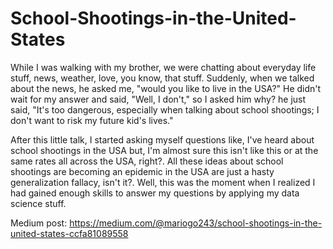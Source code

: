 # School-Shootings-in-the-United-States
While I was walking with my brother, we were chatting about everyday life stuff, news, weather, love, you know, that stuff. Suddenly, when we talked about the news, he asked me, "would you like to live in the USA?" He didn't wait for my answer and said, "Well, I don't," so I asked him why? he just said, "It's too dangerous, especially when talking about school shootings; I don't want to risk my future kid's lives."  

After this little talk, I started asking myself questions like, I've heard about school shootings in the USA but, I'm almost sure this isn't like this or at the same rates all across the USA, right?. All these ideas about school shootings are becoming an epidemic in the USA are just a hasty generalization fallacy, isn't it?.  Well, this was the moment when I realized I had gained enough skills to answer my questions by applying my data science stuff.


Medium post: https://medium.com/@mariogo243/school-shootings-in-the-united-states-ccfa81089558
